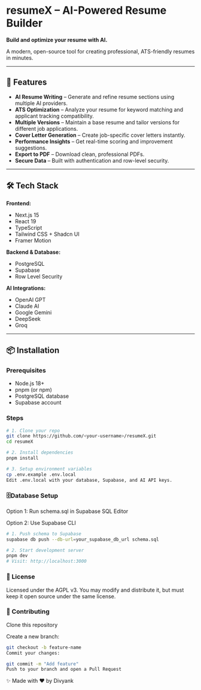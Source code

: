 # resumeX – AI-Powered Resume Builder

**Build and optimize your resume with AI.**

A modern, open-source tool for creating professional, ATS-friendly resumes in minutes.

---

## 🚀 Features

- **AI Resume Writing** – Generate and refine resume sections using multiple AI providers.
- **ATS Optimization** – Analyze your resume for keyword matching and applicant tracking compatibility.
- **Multiple Versions** – Maintain a base resume and tailor versions for different job applications.
- **Cover Letter Generation** – Create job-specific cover letters instantly.
- **Performance Insights** – Get real-time scoring and improvement suggestions.
- **Export to PDF** – Download clean, professional PDFs.
- **Secure Data** – Built with authentication and row-level security.

---

## 🛠 Tech Stack

**Frontend:**

- Next.js 15
- React 19
- TypeScript
- Tailwind CSS + Shadcn UI
- Framer Motion

**Backend & Database:**

- PostgreSQL
- Supabase
- Row Level Security

**AI Integrations:**

- OpenAI GPT
- Claude AI
- Google Gemini
- DeepSeek
- Groq

---

## 📦 Installation

### Prerequisites

- Node.js 18+
- pnpm (or npm)
- PostgreSQL database
- Supabase account

### Steps

```bash
# 1. Clone your repo
git clone https://github.com/<your-username>/resumeX.git
cd resumeX

# 2. Install dependencies
pnpm install

# 3. Setup environment variables
cp .env.example .env.local
Edit .env.local with your database, Supabase, and AI API keys.
```

### 🗄Database Setup

Option 1: Run schema.sql in Supabase SQL Editor

Option 2: Use Supabase CLI

```bash
# 1. Push schema to Supabase
supabase db push --db-url=your_supabase_db_url schema.sql

# 2. Start development server
pnpm dev
# Visit: http://localhost:3000

```

### 📄 License
Licensed under the AGPL v3.
You may modify and distribute it, but must keep it open source under the same license.

### 🤝 Contributing

Clone this repository

Create a new branch:

```bash
git checkout -b feature-name
Commit your changes:
```

```bash
git commit -m "Add feature"
Push to your branch and open a Pull Request
```

✨ Made with ❤️ by Divyank